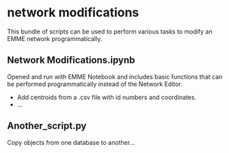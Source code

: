 # network modifications

This bundle of scripts can be used to perform various tasks to modify an EMME network programmatically.

## Network Modifications.ipynb

Opened and run with EMME Notebook and includes basic functions that can be performed programmatically instead of the Network Editor.

* Add centroids from a .csv file with id numbers and coordinates.
* ...

## Another_script.py

Copy objects from one database to another...
